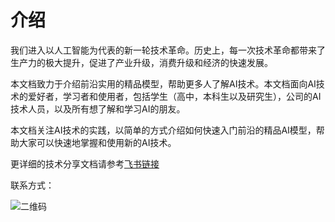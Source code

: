 # 介绍

我们进入以人工智能为代表的新一轮技术革命。历史上，每一次技术革命都带来了生产力的极大提升，促进了产业升级，消费升级和经济的快速发展。

本文档致力于介绍前沿实用的精品模型，帮助更多人了解AI技术。本文档面向AI技术的爱好者，学习者和使用者，包括学生（高中，本科生以及研究生），公司的AI技术人员，以及所有想了解和学习AI的朋友。

本文档关注AI技术的实践，以简单的方式介绍如何快速入门前沿的精品AI模型，帮助大家可以快速地掌握和使用新的AI技术。

更详细的技术分享文档请参考[飞书链接](https://o0pv1804vpu.feishu.cn/docx/Wi1ndh3XboSn3TxV3qAcgqjhnGc?from=from_copylink)


联系方式：

![二维码](https://raw.githubusercontent.com/yishaoai/tutorials-of-100-wonderful-ai-models/main/assets/qrcode.jpeg)
